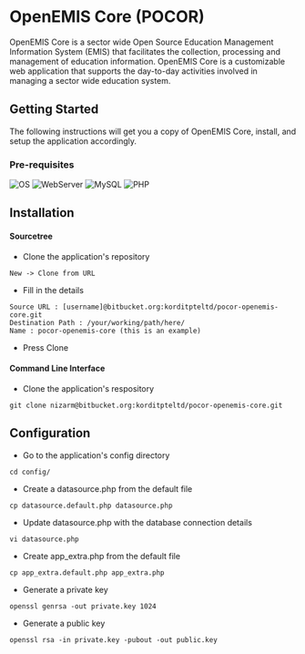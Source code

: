 # OpenEMIS Core (POCOR)
OpenEMIS Core is a sector wide Open Source Education Management Information System (EMIS) that facilitates the collection, processing and management of education information. OpenEMIS Core is a customizable web application that supports the day-to-day activities involved in managing a sector wide education system.

## Getting Started
The following instructions will get you a copy of OpenEMIS Core, install, and setup the application accordingly.

### Pre-requisites
![OS](https://img.shields.io/badge/OS-Linux-lightgrey.svg) ![WebServer](https://img.shields.io/badge/WebServer-Apache/NGINX-blue.svg) ![MySQL](https://img.shields.io/badge/MySQL->=5.7.0-orange.svg) ![PHP](https://img.shields.io/badge/PHP->=7.0-brightgreen.svg)

## Installation
#### Sourcetree
* Clone the application's repository
```
New -> Clone from URL
```
* Fill in the details
```
Source URL : [username]@bitbucket.org:korditpteltd/pocor-openemis-core.git
Destination Path : /your/working/path/here/
Name : pocor-openemis-core (this is an example)
```
* Press Clone

#### Command Line Interface
* Clone the application's respository
```
git clone nizarm@bitbucket.org:korditpteltd/pocor-openemis-core.git

```

## Configuration
* Go to the application's config directory
```
cd config/
```
* Create a datasource.php from the default file
```
cp datasource.default.php datasource.php
```
* Update datasource.php with the database connection details
```
vi datasource.php
```
* Create app_extra.php from the default file
```
cp app_extra.default.php app_extra.php
```
* Generate a private key
```
openssl genrsa -out private.key 1024
```
* Generate a public key
```
openssl rsa -in private.key -pubout -out public.key
```


